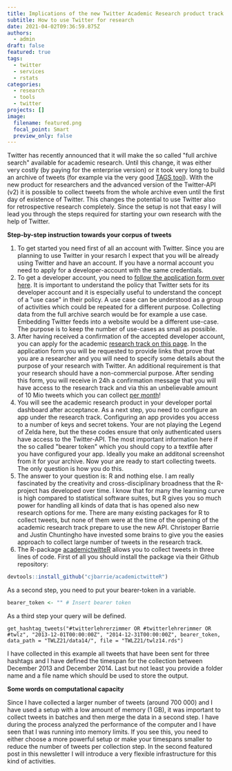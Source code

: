 ```yaml
---
title: Implications of the new Twitter Academic Research product track
subtitle: How to use Twitter for research
date: 2021-04-02T09:36:59.875Z
authors:
  - admin
draft: false
featured: true
tags:
  - twitter
  - services
  - rstats
categories:
  - research
  - tools
  - twitter
projects: []
image:
  filename: featured.png
  focal_point: Smart
  preview_only: false
---
```

Twitter has recently announced that it will make the so called "full archive search" available for academic research. Until this change, it was either very costly (by paying for the enterprise version) or it took very long to build an archive of tweets (for example via the very good [TAGS tool](https://tags.hawksey.info)). With the new product for researchers and the advanced version of the Twitter-API (v2) it is possible to collect tweets from the whole archive even until the first day of existence of Twitter. This changes the potential to use Twitter also for retrospective research completely. Since the setup is not that easy I will lead you through the steps required for starting your own research with the help of Twitter.

**Step-by-step instruction towards your corpus of tweets**

1. To get started you need first of all an account with Twitter. Since you are planning to use Twitter in your resarch I expect that you will be already using Twitter and have an account. If you have a normal account you need to apply for a developer-account with the same credentials.
2. To get a developer account, you need to [follow the application form over here](https://developer.twitter.com/en/apply-for-access). It is important to understand the policy that Twitter sets for its developer account and it is especially useful to understand the concept of a "use case" in their policy. A use case can be understood as a group of activities which could be repeated for a different purpose. Collecting data from the full archive search would be for example a use case. Embedding Twitter feeds into a website would be a different use-case. The purpose is to keep the number of use-cases as small as possible.
3. After having received a confirmation of the accepted developer account, you can apply for the academic [research track on this page](https://developer.twitter.com/en/solutions/academic-research). In the application form you will be requested to provide links that prove that you are a researcher and you will need to specify some details about the purpose of your research with Twitter. An additional requirement is that your research should have a non-commercial purpose. After sending this form, you will receive in 24h a confirmation message that you will have access to the research track and via this an unbelievable amount of 10 Mio tweets which you can collect <u>per month</u>!
4. You will see the academic research product in your developer portal dashboard after acceptance. As a next step, you need to configure an app under the research track. Configuring an app provides you access to a number of keys and secret tokens. Your are not playing the Legend of Zelda here, but the these codes ensure that only authenticated users have access to the Twitter-API. The most important information here if the so called "bearer token" which you should copy to a textfile after you have configured your app. Ideally you make an additonal screenshot from it for your archive. Now your are ready to start collecting tweets. The only question is how you do this.
5. The answer to your question is: R and nothing else. I am really fascinated by the creativity and cross-disciplinary broadness that the R-project has developed over time. I know that for many the learning curve is high compared to statistical software suites, but R gives you so much power for handling all kinds of data that is has opened also new research options for me. There are many existing packages for R to collect tweets, but none of them were at the time of the opening of the academic research track prepare to use the new API. Christoper Barrie and Justin Chuntingho have invested some brains to give you the easies approach to collect large number of tweets in the research track.
6. The R-package [academictwitteR](https://github.com/cjbarrie/academictwitteR) allows you to collect tweets in three lines of code. First of all you should install the package via their Github repository:

```R
devtools::install_github("cjbarrie/academictwitteR")

```

As a second step, you need to put your bearer-token in a variable.

```R
bearer_token <- "" # Insert bearer token
```

As a third step your query will be defined.

```
get_hashtag_tweets("#twitterlehrerzimmer OR #twitterlehrerimmer OR #twlz", "2013-12-01T00:00:00Z", "2014-12-31T00:00:00Z", bearer_token, data_path = "TWLZ21/data14/", file = "TWLZ21/twlz14.rds")
```

I have collected in this example all tweets that have been sent for three hashtags and I have defined the timespan for the collection between December 2013 and December 2014. Last but not least you provide a folder name and a file name which should be used to store the output.

**Some words on computational capacity**

Since I have collected a larger number of tweets (around 700 000) and I have used a setup with a low amount of memory (1 GB), it was important to collect tweets in batches and then merge the data in a second step. I have during the process analyzed the performance of the computer and I have seen that I was running into memory limits. If you see this, you need to either choose a more powerful setup or make your timespans smaller to reduce the number of tweets per collection step. In the second featured post in this newsletter I will introduce a very flexible infrastructure for this kind of activities.


